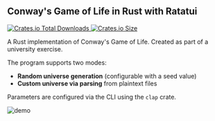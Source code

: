 ## Conway's Game of Life in Rust with Ratatui
<a href="https://crates.io/crates/conway-game-life-ratatui">
  
![Crates.io Total Downloads](https://img.shields.io/crates/d/conway-game-life-ratatui)
![Crates.io Size](https://img.shields.io/crates/size/conway-game-life-ratatui)

</a>

A Rust implementation of Conway's Game of Life. Created as part of a university exercise.

The program supports two modes:
- **Random universe generation** (configurable with a seed value)
- **Custom universe via parsing** from plaintext files

Parameters are configured via the CLI using the `clap` crate.

![demo](https://github.com/user-attachments/assets/37e2b2d8-672a-4ff2-8c69-9c7557617ba0)
